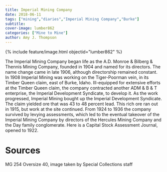 ```yaml
---
title: Imperial Mining Company
date: 2018-06-11
tags: ["mining","diaries","Imperial Mining Company","Burke"]
subtitle: 
cover-image: lumber862
categories: ["Mine to Mine"]
author: Amy J. Thompson
---
```


{% include feature/image.html objectid="lumber862" %}

The Imperial Mining Company began life as the A.D. Monroe & Bilberg & Thennis Mining Company, founded in 1904 and named for its directors. The name change came in late 1906, although directorship remained constant. In 1908 Imperial Mining was working on the Tiger-Poorman vein, in its Timber Queen claim, east of Burke, Idaho. Ill-equipped for extensive efforts at the Timber Queen claim, the company contracted another ADM & B & T enterprise, the Imperial Development Syndicate, to develop it. As the work progressed, Imperial Mining bought up the Imperial Development Syndicate. The claim yielded ore that was 43 to 48 percent lead. This rich ore ran out in 1915, but work at the site continued. From 1924 to 1936 the company survived by levying assessments, which led to the eventual takeover of the Imperial Mining Company by directors of the Hercules Mining Company and the Day family conglomerate. Here is a Capital Stock Assessment Journal, opened to 1922.

# Sources

MG 254 Oversize 40, image taken by Special Collections staff